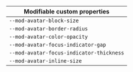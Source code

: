 | Modifiable custom properties |
| --- |
| `--mod-avatar-block-size` |
| `--mod-avatar-border-radius` |
| `--mod-avatar-color-opacity` |
| `--mod-avatar-focus-indicator-gap` |
| `--mod-avatar-focus-indicator-thickness` |
| `--mod-avatar-inline-size` |
